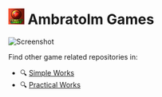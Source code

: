 # ![Icon](./icon_32x32.jpg) Ambratolm Games

![Screenshot](./screenshot.gif?raw=true)

Find other game related repositories in:
- 🔍 [Simple Works](https://github.com/simple-works?q=game)
- 🔍 [Practical Works](https://github.com/practical-works?q=game)